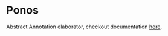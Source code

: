 # Ponos
Abstract Annotation elaborator, checkout documentation [here](https://rollingflamingo.github.io/ponos/).
